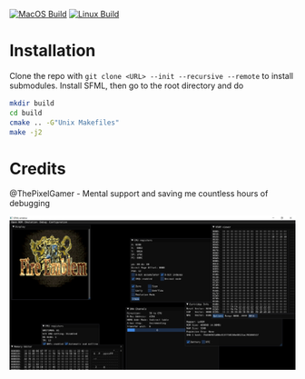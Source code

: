 [![MacOS Build](https://github.com/wheremyfoodat/This-is-public-because-I-need-CI-bots-please-ignore/actions/workflows/MacOS_Build.yml/badge.svg)](https://github.com/wheremyfoodat/This-is-public-because-I-need-CI-bots-please-ignore/actions/workflows/MacOS_Build.yml) [![Linux Build](https://github.com/wheremyfoodat/This-is-public-because-I-need-CI-bots-please-ignore/actions/workflows/Linux_Build.yml/badge.svg)](https://github.com/wheremyfoodat/This-is-public-because-I-need-CI-bots-please-ignore/actions/workflows/Linux_Build.yml)
# Installation
Clone the repo with `git clone <URL> --init --recursive --remote` to install submodules. Install SFML, then go to the root directory and do
```sh
mkdir build
cd build
cmake .. -G"Unix Makefiles"
make -j2
```

# Credits
@ThePixelGamer - Mental support and saving me countless hours of debugging

![Alt text](/resources/thracia.png?raw=true "Fire Emblem: Thracia 776")